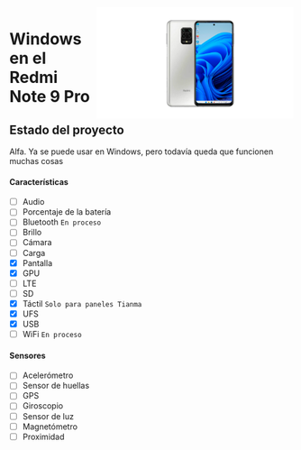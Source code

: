 <img align="right" src="https://github.com/Rubanoxd/Port-Windows-11-redmi-note-9_pro/blob/main/Miatoll.png" width="350" alt="Windows 11 Running On A Poco X3 Pro">


# Windows en el Redmi Note 9 Pro

## Estado del proyecto

Alfa. Ya se puede usar en Windows, pero todavía queda que funcionen muchas cosas

#### Características

- [ ] Audio 
- [ ] Porcentaje de la batería
- [ ] Bluetooth ```En proceso```
- [ ] Brillo
- [ ] Cámara
- [ ] Carga 
- [x] Pantalla
- [x] GPU
- [ ] LTE 
- [ ] SD 
- [x] Táctil ```Solo para paneles Tianma```
- [x] UFS
- [x] USB 
- [ ] WiFi ```En proceso```

#### Sensores
- [ ] Acelerómetro
- [ ] Sensor de huellas
- [ ] GPS
- [ ] Giroscopio
- [ ] Sensor de luz
- [ ] Magnetómetro
- [ ] Proximidad
